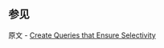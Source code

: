 ## 参见

原文 - [Create Queries that Ensure Selectivity]( https://docs.mongodb.com/manual/tutorial/create-queries-that-ensure-selectivity/ )


